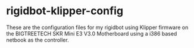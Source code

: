 # rigidbot-klipper-config
These are the configuration files for my rigidbot using Klipper firmware on the BIGTREETECH SKR Mini E3 V3.0 Motherboard using a i386 based netbook as the controller.
